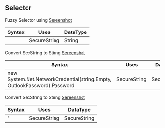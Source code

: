 ## Selector

Fuzzy Selector using [Sereenshot](https://regex101.com/r/xyKKg6/1)

|                 Syntax            |   Uses                        |DataType                     |
|-----------------------------------|-------------------------------|-----------------------------|
|<html app='chrome.exe' title='{{Generate a Random}}' matching:title='fuzzy' fuzzylevel:title='0.2' >                  |SecureString             |     String                        |



Convert SecString to Stirng [Sereenshot](https://regex101.com/r/xyKKg6/1)

|                 Syntax            |   Uses                        |DataType                     |
|-----------------------------------|-------------------------------|-----------------------------|
|new System.Net.NetworkCredential(string.Empty, OutlookPassword).Password                  |SecureString              |       SecureString                      |



Convert SecString to Stirng [Sereenshot](https://regex101.com/r/xyKKg6/1)

|                 Syntax            |   Uses                        |DataType                     |
|-----------------------------------|-------------------------------|-----------------------------|
|<html app='chrome.exe' title='{{Generate a Random}}' matching:title='fuzzy' fuzzylevel:title='0.2' >'                  |SecureString              |       SecureString                      |





